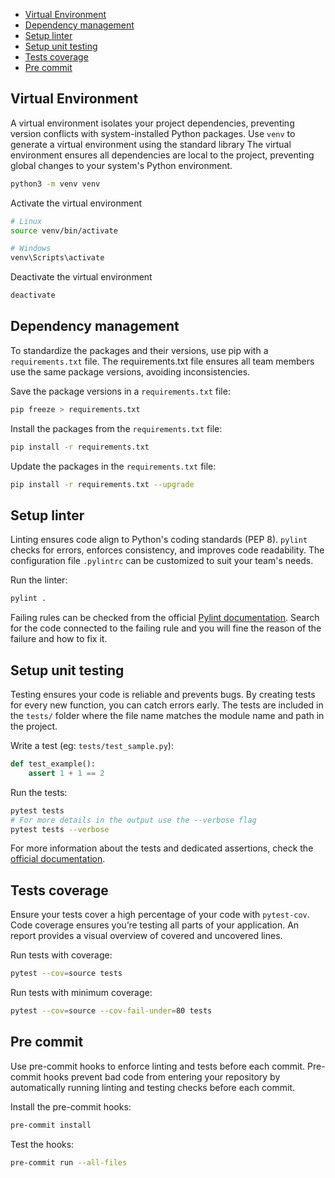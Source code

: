 <!--toc:start-->

- [Virtual Environment](#virtual-environment)
- [Dependency management](#dependency-management)
- [Setup linter](#setup-linter)
- [Setup unit testing](#setup-unit-testing)
- [Tests coverage](#tests-coverage)
- [Pre commit](#pre-commit)
<!--toc:end-->

## Virtual Environment

A virtual environment isolates your project dependencies, preventing version conflicts with system-installed Python packages.
Use `venv` to generate a virtual environment using the standard library
The virtual environment ensures all dependencies are local to the project, preventing global changes to your system's Python environment.

```bash
python3 -m venv venv
```

Activate the virtual environment

```bash
# Linux
source venv/bin/activate

# Windows
venv\Scripts\activate
```

Deactivate the virtual environment

```bash
deactivate
```

## Dependency management

To standardize the packages and their versions, use pip with a `requirements.txt` file.
The requirements.txt file ensures all team members use the same package versions, avoiding inconsistencies.

Save the package versions in a `requirements.txt` file:

```bash
pip freeze > requirements.txt
```

Install the packages from the `requirements.txt` file:

```bash
pip install -r requirements.txt
```

Update the packages in the `requirements.txt` file:

```bash
pip install -r requirements.txt --upgrade
```

## Setup linter

Linting ensures code align to Python's coding standards (PEP 8).
`pylint` checks for errors, enforces consistency, and improves code readability. The configuration file `.pylintrc` can be customized to suit your team's needs.

Run the linter:

```bash
pylint .
```

Failing rules can be checked from the official [Pylint documentation](https://pylint.pycqa.org/en/latest/user_guide/message-control.html).
Search for the code connected to the failing rule and you will fine the reason of the failure and how to fix it.

## Setup unit testing

Testing ensures your code is reliable and prevents bugs. By creating tests for every new function, you can catch errors early.
The tests are included in the `tests/` folder where the file name matches the module name and path in the project.

Write a test (eg: `tests/test_sample.py`):

```python
def test_example():
    assert 1 + 1 == 2
```

Run the tests:

```bash
pytest tests
# For more details in the output use the --verbose flag
pytest tests --verbose
```

For more information about the tests and dedicated assertions, check the [official documentation](https://docs.pytest.org/en/stable/).

## Tests coverage

Ensure your tests cover a high percentage of your code with `pytest-cov`.
Code coverage ensures you’re testing all parts of your application. An report provides a visual overview of covered and uncovered lines.

Run tests with coverage:

```bash
pytest --cov=source tests
```

Run tests with minimum coverage:

```bash
pytest --cov=source --cov-fail-under=80 tests
```

## Pre commit

Use pre-commit hooks to enforce linting and tests before each commit.
Pre-commit hooks prevent bad code from entering your repository by automatically running linting and testing checks before each commit.

Install the pre-commit hooks:

```bash
pre-commit install
```

Test the hooks:

```bash
pre-commit run --all-files
```
